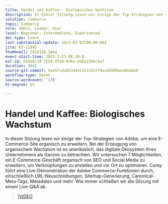 ```yaml
---
title: Handel und Kaffee - Biologisches Wachstum
description: In dieser Sitzung lesen wir einige der Top-Strategien von Adobe, um eine E-Commerce-Site organisch zu erweitern. Bei der Erzeugung von organischem Wachstum ist es unerlässlich, das digitale Ökosystem Ihres Unternehmens als Ganzes zu betrachten. Wir untersuchen 7 Möglichkeiten, ein E-Commerce-Geschäft organisch von SEO und Social Media zu erweitern, um Verknüpfungen zu erstellen und vor Ort zu optimieren. Corey führt eine Live-Demonstration der Adobe Commerce-Funktionen durch, einschließlich URL-Neuschreibungen, Sitemap-Generierung, Canonical-Meta-Tags, Metadaten und mehr. Wie immer schließen wir die Sitzung mit einem Live-Q&A ab.
solution: Commerce
topic: Commerce
role: Admin, Leader, User
level: Beginner, Intermediate, Experienced
doc-type: Event
last-substantial-update: 2023-03-03T00:00:00Z
jira: KT-11945
thumbnail: 3416128.jpeg
event-start-time: 2023-2-23 08:30-8
exl-id: 01debc18-7558-4fa9-978a-0d6a336bcba7
duration: 3641
source-git-commit: 9a297cda953d4414131657f9ac84580aea0eabeb
workflow-type: tm+mt
source-wordcount: '176'
ht-degree: 0%

---
```


# Handel und Kaffee: Biologisches Wachstum

In dieser Sitzung lesen wir einige der Top-Strategien von Adobe, um eine E-Commerce-Site organisch zu erweitern. Bei der Erzeugung von organischem Wachstum ist es unerlässlich, das digitale Ökosystem Ihres Unternehmens als Ganzes zu betrachten. Wir untersuchen 7 Möglichkeiten, ein E-Commerce-Geschäft organisch von SEO und Social Media zu erweitern, um Verknüpfungen zu erstellen und vor Ort zu optimieren. Corey führt eine Live-Demonstration der Adobe Commerce-Funktionen durch, einschließlich URL-Neuschreibungen, Sitemap-Generierung, Canonical-Meta-Tags, Metadaten und mehr. Wie immer schließen wir die Sitzung mit einem Live-Q&amp;A ab.

>[!VIDEO](https://video.tv.adobe.com/v/3416128/?quality=12&learn=on)
